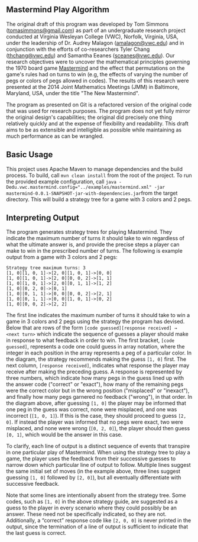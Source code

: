 Mastermind Play Algorithm
-------------------------

The original draft of this program was developed by Tom Simmons (tomasimmons@gmail.com) as part of an undergraduate research project conducted at Virginia Wesleyan College (VWC), Norfolk, Virginia, USA, under the leadership of Dr. Audrey Malagon (amalagon@vwc.edu) and in conjunction with the efforts of co-researchers Tyler Chang (thchang@vwc.edu) and Samantha Eeanes (sceanes@vwc.edu). Our research objectives were to uncover the mathematical principles governing the 1970 board game [Mastermind](https://en.wikipedia.org/wiki/Mastermind_(board_game)) and the effect that permutations on the game's rules had on turns to win (e.g, the effects of varying the number of pegs or colors of pegs allowed in codes). The results of this research were presented at the 2014 Joint Mathematics Meetings (JMM) in Baltimore, Maryland, USA, under the title "The New Mastermind".

The program as presented on Git is a refactored version of the original code that was used for research purposes. The program does not yet fully mirror the original design's capabilities; the original did precisely one thing relatively quickly and at the expense of flexibility and readability. This draft aims to be as extensible and intelligible as possible while maintaining as much performance as can be wrangled.

Basic Usage
-----------
This project uses Apache Maven to manage dependencies and the build process. To build, call `mvn clean install` from the root of the project. To run the provided example configuration, call `java -Dedu.vwc.mastermind.config="../examples/mastermind.xml" -jar mastermind-0.0.1-SNAPSHOT-jar-with-dependencies.jar`from the target directory. This will build a strategy tree for a game with 3 colors and 2 pegs.

Interpreting Output
-------------------
The program generates strategy trees for playing Mastermind. They indicate the maximum number of turns it should take to win regardless of what the ultimate answer is, and provide the precise steps a player can make to win in the prescribed number of turns. The following is example output from a game with 3 colors and 2 pegs:
`````
Strategy tree maximum turns: 3
[1, 0][1, 0, 1]->[2, 0][1, 0, 1]->[0, 0]
[1, 0][1, 0, 1]->[2, 0][0, 0, 2]->[1, 1]
[1, 0][1, 0, 1]->[2, 0][0, 1, 1]->[1, 2]
[1, 0][0, 2, 0]->[0, 1]
[1, 0][0, 1, 1]->[0, 0][0, 0, 2]->[2, 1]
[1, 0][0, 1, 1]->[0, 0][1, 0, 1]->[0, 2]
[1, 0][0, 0, 2]->[2, 2]

`````
The first line indicates the maximum number of turns it should take to win a game in 3 colors and 2 pegs using the strategy the program has devised. Below that are rows of the form `[code guessed][response received] → <next turn>` which indicate the sequence of guesses a player should make in response to what feedback in order to win. The first bracket, `[code guessed]`, represents a code one could guess in array notation, where the integer in each position in the array represents a peg of a particular color. In the diagram, the strategy recommends making the guess `[1, 0]` first. The next column, `[response received]`, indicates what response the player may receive after making the preceding guess. A response is represented by three numbers, which indicate how many pegs in the guess lined up with the answer code ("correct" or "exact"), how many of the remaining pegs were the correct color but in the wrong position ("misplaced" or "inexact"), and finally how many pegs garnered no feedback ("wrong"), in that order. In the diagram above, after guessing `[1, 0]` the player may be informed that one peg in the guess was correct, none were misplaced, and one was incorrect (`[1, 0, 1]`). If this is the case, they should proceed to guess `[2, 0]`. If instead the player was informed that no pegs were exact, two were misplaced, and none were wrong (`[0, 2, 0]`), the player should then guess `[0, 1]`, which would be the answer in this case.

To clarify, each line of output is a distinct sequence of events that transpire in one particular play of Mastermind. When using the strategy tree to play a game, the player uses the feedback from their successive guesses to narrow down which particular line of output to follow. Multiple lines suggest the same initial set of moves (in the example above, three lines suggest guessing `[1, 0]` followed by `[2, 0]`), but all eventually differentiate with successive feedback.

Note that some lines are intentionally absent from the strategy tree. Some codes, such as `[1, 0]` in the above strategy guide, are suggested as a guess to the player in every scenario where they could possibly be an answer. These need not be specifically indicated, so they are not. Additionally, a “correct” response code like `[2, 0, 0]` is never printed in the output, since the termination of a line of output is sufficient to indicate that the last guess is correct.
